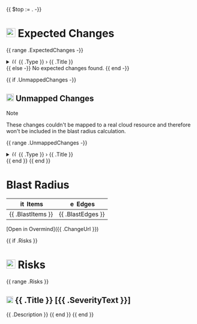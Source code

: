 {{ $top := . -}}
# <img width="24" alt="mapped" src="{{ .AssetPath }}/item.svg"> Expected Changes

{{ range .ExpectedChanges -}}
<details>
<summary><img width="14" alt="{{ .StatusAlt }}" src="{{ $top.AssetPath }}/{{ .StatusIcon }}"> {{ .Type }} › {{ .Title }}</summary>

{{ if .Diff -}}
```diff
{{ .Diff }}
```

{{ else -}}
(no changed attributes)
{{ end -}}

</details>
{{ else -}}
No expected changes found.
{{ end -}}

{{ if .UnmappedChanges -}}
## <img width="20" alt="unmapped" src="{{ .AssetPath }}//unmapped.svg"> Unmapped Changes

> [!NOTE]
> These changes couldn't be mapped to a real cloud resource and therefore won't be included in the blast radius calculation.

{{ range .UnmappedChanges -}}

<details>
<summary><img width="14" alt="{{ .StatusAlt }}" src="{{ $top.AssetPath }}/{{ .StatusIcon }}"> {{ .Type }} › {{ .Title }}</summary>

{{ if .Diff -}}

```diff
{{ .Diff }}
```

{{ else -}}
(no changed attributes)
{{ end -}}

</details>
{{ end }}
{{ end }}

# Blast Radius

| <img width="16" alt="items" src="{{ .AssetPath }}/item.svg"> Items | <img width="16" alt="edges" src="{{ .AssetPath }}/edge.svg"> Edges |
| ------------------------------------------------------------------------------------------------------------------------------------------------------- | ------------------------------------------------------------------------------------------------------------------------------------------------------- |
| {{ .BlastItems }}                                                                                                                                       | {{ .BlastEdges }}                                                                                                                                       |

[Open in Overmind]({{ .ChangeUrl }})

{{ if .Risks }}

# <img width="24" alt="warning" src="{{ .AssetPath }}/risks.svg"> Risks

{{ range .Risks }}
## <img width="18" alt="{{ .SeverityAlt }}" src="{{ $top.AssetPath }}/{{ .SeverityIcon }}"> {{ .Title }} [{{ .SeverityText }}]

{{ .Description }}
{{ end }}
{{ end }}
